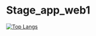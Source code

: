 # Stage_app_web1

[![Top Langs](https://github-readme-stats.vercel.app/api/top-langs/?username=anuraghazra&repo=Stage_app_web1&layout=compact)](https://github.com/anuraghazra/github-readme-stats)
